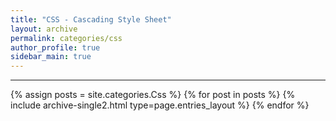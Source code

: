 ```yaml
---
title: "CSS - Cascading Style Sheet"
layout: archive
permalink: categories/css
author_profile: true
sidebar_main: true
---
```


***

{% assign posts = site.categories.Css %}
{% for post in posts %} {% include archive-single2.html type=page.entries_layout %} {% endfor %}